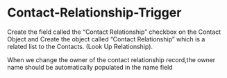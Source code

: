# Contact-Relationship-Trigger

Create the field called the “Contact Relationship” checkbox on the Contact Object and Create the object called “Contact Relationship” which is a related list to the Contacts. (Look Up Relationship).

When we change the owner of the contact relationship record,the owner name should be automatically populated in the name field


